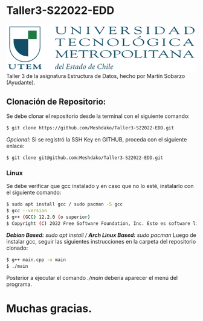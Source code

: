 # Taller3-S22022-EDD
![Image_text](Logo_UTEM.jpg)
Taller 3 de la asignatura Estructura de Datos, hecho por Martín Sobarzo (Ayudante).

## Clonación de Repositorio:
Se debe clonar el repositorio desde la terminal con el siguiente comando:
```bash 
$ git clone https://github.com/Meshdako/Taller3-S22022-EDD.git
```
_Opcional:_ Si se registró la SSH Key en GITHUB, proceda con el siguiente enlace:
```
$ git clone git@github.com:Meshdako/Taller3-S22022-EDD.git
```

### Linux
Se debe verificar que gcc instalado y en caso que no lo esté, instalarlo con el siguiente comando:

```bash 
$ sudo apt install gcc / sudo pacman -S gcc
$ gcc --version
$ g++ (GCC) 12.2.0 (o superior)
$ Copyright (C) 2022 Free Software Foundation, Inc. Esto es software libre; vea el código para las condiciones de copia. NO hay garantía; ni siquiera para MERCANTIBILIDAD o IDONEIDAD PARA UN PROPÓSITO EN PARTICULAR
```
_**Debian Based:** sudo apt install / **Arch Linux Based:** sudo pacman_
Luego de instalar gcc, seguir las siguientes instrucciones en la carpeta del repositorio clonado:

```bash 
$ g++ main.cpp -o main
$ ./main
```
Posterior a ejecutar el comando _./main_ debería aparecer el menú del programa.

# Muchas gracias.
